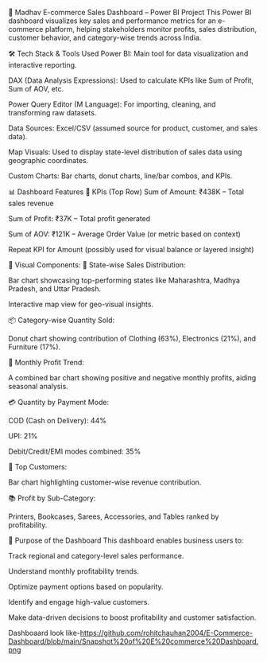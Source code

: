 🛒 Madhav E-commerce Sales Dashboard – Power BI Project
This Power BI dashboard visualizes key sales and performance metrics for an e-commerce platform, helping stakeholders monitor profits, sales distribution, customer behavior, and category-wise trends across India.

🛠️ Tech Stack & Tools Used
Power BI: Main tool for data visualization and interactive reporting.

DAX (Data Analysis Expressions): Used to calculate KPIs like Sum of Profit, Sum of AOV, etc.

Power Query Editor (M Language): For importing, cleaning, and transforming raw datasets.

Data Sources: Excel/CSV (assumed source for product, customer, and sales data).

Map Visuals: Used to display state-level distribution of sales data using geographic coordinates.

Custom Charts: Bar charts, donut charts, line/bar combos, and KPIs.

📊 Dashboard Features
🔹 KPIs (Top Row)
Sum of Amount: ₹438K – Total sales revenue

Sum of Profit: ₹37K – Total profit generated

Sum of AOV: ₹121K – Average Order Value (or metric based on context)

Repeat KPI for Amount (possibly used for visual balance or layered insight)

🔹 Visual Components:
📍 State-wise Sales Distribution:

Bar chart showcasing top-performing states like Maharashtra, Madhya Pradesh, and Uttar Pradesh.

Interactive map view for geo-visual insights.

📦 Category-wise Quantity Sold:

Donut chart showing contribution of Clothing (63%), Electronics (21%), and Furniture (17%).

📅 Monthly Profit Trend:

A combined bar chart showing positive and negative monthly profits, aiding seasonal analysis.

💳 Quantity by Payment Mode:

COD (Cash on Delivery): 44%

UPI: 21%

Debit/Credit/EMI modes combined: 35%

🧾 Top Customers:

Bar chart highlighting customer-wise revenue contribution.

📚 Profit by Sub-Category:

Printers, Bookcases, Sarees, Accessories, and Tables ranked by profitability.

🎯 Purpose of the Dashboard
This dashboard enables business users to:

Track regional and category-level sales performance.

Understand monthly profitability trends.

Optimize payment options based on popularity.

Identify and engage high-value customers.

Make data-driven decisions to boost profitability and customer satisfaction.

Dashboaard look like-https://github.com/rohitchauhan2004/E-Commerce-Dashboard/blob/main/Snapshot%20of%20E%20commerce%20Dashboard.png
